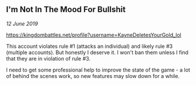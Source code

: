 I'm Not In The Mood For Bullshit
---
_12 June 2019_

https://kingdombattles.net/profile?username=KayneDeletesYourGold_lol

This account violates rule #1 (attacks an individual) and likely rule #3 (multiple accounts). But honestly I deserve it. I won't ban them unless I find that they are in violation of rule #3.

I need to get some professional help to improve the state of the game - a lot of behind the scenes work, so new features may slow down for a while.

